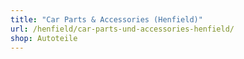 ```yaml
---
title: "Car Parts & Accessories (Henfield)"
url: /henfield/car-parts-und-accessories-henfield/
shop: Autoteile
---
```

